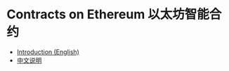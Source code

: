 # Contracts on Ethereum 以太坊智能合约

- [Introduction (English)](https://vision-network.readthedocs.io/en/latest/contracts/contracts.html)
- [中文说明](https://vision-network.readthedocs.io/zh_CN/latest/contracts/contracts.html)

